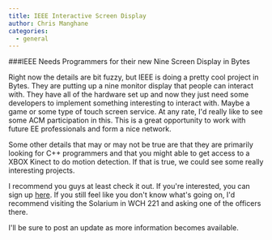 ```yaml
---
title: IEEE Interactive Screen Display
author: Chris Manghane
categories:
  - general
---
```


###IEEE Needs Programmers for their new Nine Screen Display in Bytes

Right now the details are bit fuzzy, but IEEE is doing a pretty cool project in Bytes. They are putting up a nine monitor display that people can interact with. They have all of the hardware set up and now they just need some developers to implement something interesting to interact with. Maybe a game or some type of touch screen service. At any rate, I'd really like to see some ACM participation in this. This is a great opportunity to work with future EE professionals and form a nice network.

Some other details that may or may not be true are that they are primarily looking for C++ programmers and that you might able to get access to a XBOX Kinect to do motion detection. If that is true, we could see some really interesting projects.

I recommend you guys at least check it out. If you're interested, you can sign up [here](https://docs.google.com/a/ucr.edu/spreadsheet/viewform?om=true&richtext=false&formkey=dEkwc0tvejZzcjJtR2J4S1pUQ2hUSFE6MQ#gid=0). If you still feel like you don't know what's going on, I'd recommend visiting the Solarium in WCH 221 and asking one of the officers there.

I'll be sure to post an update as more information becomes available.
